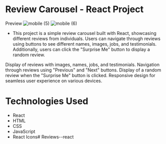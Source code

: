 # Review Carousel - React Project

Preview 
![mobile (5)](https://github.com/DarboeDev/Reviews--react/assets/125799918/b2c70d0e-ef6e-48d8-9d4c-9ef2ffe6a4b8)
![mobile (6)](https://github.com/DarboeDev/Reviews--react/assets/125799918/4ad25764-42df-479d-8dae-b5761c0b754c)


* This project is a simple review carousel built with React, showcasing different reviews from individuals. Users can navigate through reviews using buttons to see different names, images, jobs, and testimonials. Additionally, users can click the "Surprise Me" button to display a random review.

Display of reviews with images, names, jobs, and testimonials.
Navigation through reviews using "Previous" and "Next" buttons.
Display of a random review when the "Surprise Me" button is clicked.
Responsive design for seamless user experience on various devices.
# Technologies Used
* React
* HTML
* CSS
* JavaScript
* React Icons#   R e v i e w s - - r e a c t 
 
 
